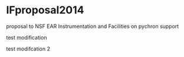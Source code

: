 IFproposal2014
==============

proposal to NSF EAR Instrumentation and Facilities on pychron support


test modification

test modifcation 2